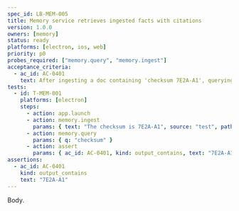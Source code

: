 ```yaml
---
spec_id: LB-MEM-005
title: Memory service retrieves ingested facts with citations
version: 1.0.0
owners: [memory]
status: ready
platforms: [electron, ios, web]
priority: p0
probes_required: ["memory.query", "memory.ingest"]
acceptance_criteria:
  - ac_id: AC-0401
    text: After ingesting a doc containing 'checksum 7E2A-A1', querying later returns that phrase with source path.
tests:
  - id: T-MEM-001
    platforms: [electron]
    steps:
      - action: app.launch
      - action: memory.ingest
        params: { text: "The checksum is 7E2A-A1", source: "test", path: "/tmp/doc.txt" }
      - action: memory.query
        params: { q: "checksum" }
      - action: assert
        params: { ac_id: AC-0401, kind: output_contains, text: "7E2A-A1" }
assertions:
  - ac_id: AC-0401
    kind: output_contains
    text: "7E2A-A1"
---
```

Body.
